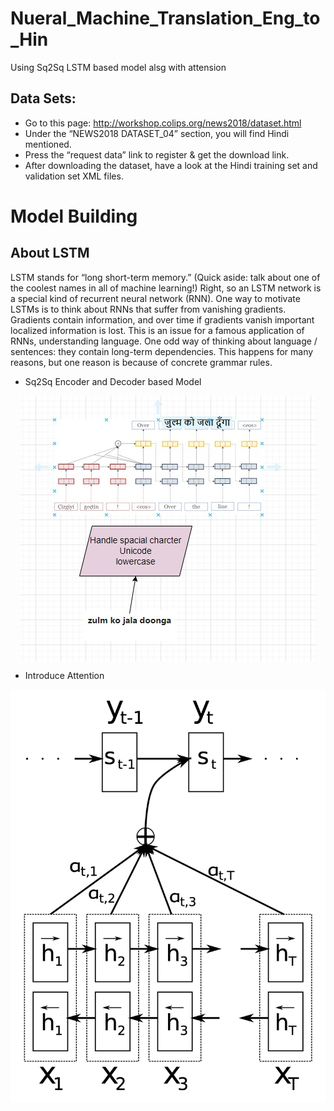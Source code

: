 # Nueral_Machine_Translation_Eng_to_Hin
Using Sq2Sq LSTM based model alsg with attension 

## Data Sets:

- Go to this page: http://workshop.colips.org/news2018/dataset.html
- Under the “NEWS2018 DATASET_04” section, you will find Hindi mentioned.
- Press the “request data” link to register &amp; get the download link.
- After downloading the dataset, have a look at the Hindi training set and validation set XML files.

# Model Building

## About LSTM 
LSTM stands for “long short-term memory.” (Quick aside: talk about one of the coolest names in all of machine learning!) Right, so an LSTM network is a special kind of recurrent neural network (RNN). One way to motivate LSTMs is to think about RNNs that suffer from vanishing gradients. Gradients contain information, and over time if gradients vanish important localized information is lost. This is an issue for a famous application of RNNs, understanding language. One odd way of thinking about language / sentences: they contain long-term dependencies. This happens for many reasons, but one reason is because of concrete grammar rules.


- Sq2Sq Encoder and Decoder based Model

<p align = 'center'>
  <img src = './utils/MLT.jpg' align = 'center'>
</p>

- Introduce Attention 
<p align = 'center'>
  <img src = './utils/bahdanau.png' align = 'center'>
</p>


